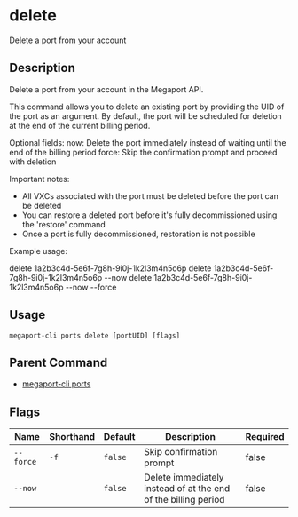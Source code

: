 # delete

Delete a port from your account

## Description

Delete a port from your account in the Megaport API.

This command allows you to delete an existing port by providing the UID of the port as an argument. By default, the port will be scheduled for deletion at the end of the current billing period.

Optional fields:
now: Delete the port immediately instead of waiting until the end of the billing period
force: Skip the confirmation prompt and proceed with deletion

Important notes:
- All VXCs associated with the port must be deleted before the port can be deleted
- You can restore a deleted port before it's fully decommissioned using the 'restore' command
- Once a port is fully decommissioned, restoration is not possible

Example usage:

delete 1a2b3c4d-5e6f-7g8h-9i0j-1k2l3m4n5o6p
delete 1a2b3c4d-5e6f-7g8h-9i0j-1k2l3m4n5o6p --now
delete 1a2b3c4d-5e6f-7g8h-9i0j-1k2l3m4n5o6p --now --force



## Usage

```
megaport-cli ports delete [portUID] [flags]
```



## Parent Command

* [megaport-cli ports](megaport-cli_ports.md)




## Flags

| Name | Shorthand | Default | Description | Required |
|------|-----------|---------|-------------|----------|
| `--force` | `-f` | `false` | Skip confirmation prompt | false |
| `--now` |  | `false` | Delete immediately instead of at the end of the billing period | false |



